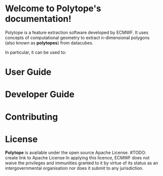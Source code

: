 # Welcome to Polytope's documentation!

Polytope is a feature extraction software developed by ECMWF. 
It uses concepts of computational geometry to extract n-dimensional polygons (also known as **polytopes**) from datacubes. 

In particular, it can be used to:

# User Guide

# Developer Guide

# Contributing

# License

**Polytope** is available under the open source Apache License. #TODO: create link to Apache License
 In applying this licence, ECMWF does not waive the privileges and immunities granted to it by virtue of its status as an intergovernmental organisation nor does it submit to any jurisdiction.




